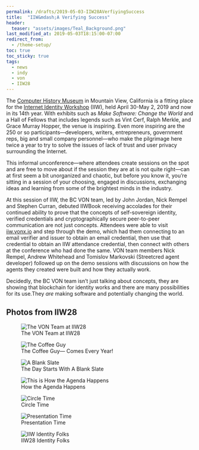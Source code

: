 ```yaml
---
permalink: /drafts/2019-05-03-IIW28AVerfiyingSuccess
title:  "IIW&mdash;A Verifying Success"
header:
  teaser: "assets/images/Teal_Background.png"
last_modified_at: 2019-05-03T18:15:00-07:00
redirect_from:
  - /theme-setup/
toc: true
toc_sticky: true
tags:
  - news
  - indy
  - von
  - IIW28
---
```

The [Computer History Museum](https://www.computerhistory.org/) in Mountain View, California is a fitting place for the [Internet Identity Workshop](https://www.eventbrite.com/e/internet-identity-workshop-iiwxxviii-28-2019a-tickets-53106507995#) (IIW), held April 30-May 2, 2019 and now in its 14th year. With exhibits such as *Make Software: Change the World* and a Hall of Fellows that includes legends such as Vint Cerf, Ralph Merkle, and Grace Murray Hopper, the venue is inspiring. Even more inspiring are the 250 or so participants—developers, writers, entrepreneurs, government reps, big and small company personnel—who make the pilgrimage here twice a year to try to solve the issues of lack of trust and user privacy surrounding the Internet.

This informal *un*conference—where attendees create sessions on the spot and are free to move about if the session they are at is not quite right—can at first seem a bit unorganized and chaotic, but before you know it, you’re sitting in a session of your choosing, engaged in discussions, exchanging ideas and learning from some of the brightest minds in the industry. 

At this session of IIW, the BC VON team, led by John Jordan, Nick Rempel and Stephen Curran, debuted IIWBook receiving accolades for their continued ability to prove that the concepts of self-sovereign identity, verified credentials and cryptographically secure peer-to-peer communication are not just concepts. Attendees were able to visit [iiw.vonx.io](http://iiw.vonx.io) and step through the demo, which had them connecting to an email verifier and issuer to obtain an email credential, then use that credential to obtain an IIW attendance credential, then connect with others at the conference who had done the same. VON team members Nick Rempel, Andrew Whitehead and Tomislov Markovski (Streetcred agent developer) followed up on the demo sessions with discussions on how the agents they created were built and how they actually work. 

Decidedly, the BC VON team isn’t just talking about concepts, they are showing that blockchain for identity works and there are many possibilities for its use.They *are* making software and potentially changing the world.

## Photos from IIW28

<figure>

  <img src="{{ '/assets/images/IIW28Photos/VON-IIW-Team.jpg' | relative_url }}" alt="The VON Team at IIW28">

  <figcaption>The VON Team at IIW28</figcaption>

</figure>

<figure>

  <img src="{{ '/assets/images/IIW28Photos/the-coffee-guy.jpg' | relative_url }}" alt="The Coffee Guy">

  <figcaption>The Coffee Guy&mdash; Comes Every Year!</figcaption>

</figure>

<figure>

  <img src="{{ '/assets/images/IIW28Photos/a-blank-slate.jpg' | relative_url }}" alt="A Blank Slate">

  <figcaption>The Day Starts With A Blank Slate</figcaption>

</figure>

<figure>

  <img src="{{ '/assets/images/IIW28Photos/agenda-on-the-fly.jpg' | relative_url }}" alt="This is How the Agenda Happens">

  <figcaption>How the Agenda Happens</figcaption>

</figure>


<figure>

  <img src="{{ '/assets/images/IIW28Photos/the-circle.jpg' | relative_url }}" alt="Circle Time">

  <figcaption>Circle Time</figcaption>

</figure>

<figure>

  <img src="{{ '/assets/images/IIW28Photos/presentation-time.jpg' | relative_url }}" alt="Presentation Time">

  <figcaption>Presentation Time</figcaption>

</figure>

<figure>

  <img src="{{ '/assets/images/IIW28Photos/IIW-Identity-folks.jpg' | relative_url }}" alt="IIW Identity Folks">

  <figcaption>IIW28 Identity Folks</figcaption>

</figure>

